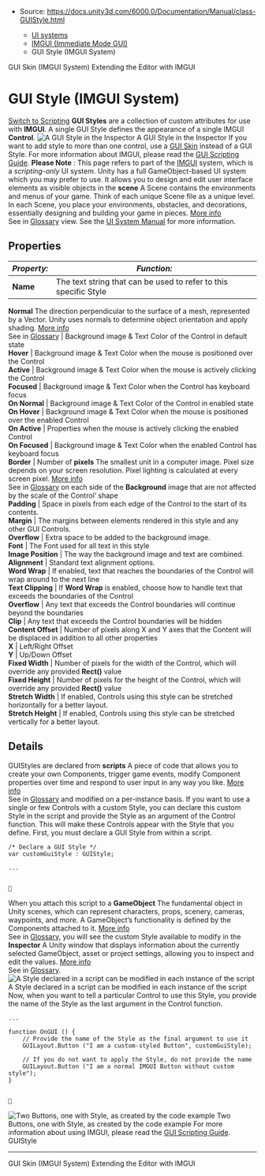 * Source: https://docs.unity3d.com/6000.0/Documentation/Manual/class-GUIStyle.html

  * [UI systems](https://docs.unity3d.com/6000.0/Documentation/Manual/UIToolkits.html)
  * [IMGUI (Immediate Mode GUI)](https://docs.unity3d.com/6000.0/Documentation/Manual/GUIScriptingGuide.html)
  * GUI Style (IMGUI System)


[](https://docs.unity3d.com/6000.0/Documentation/Manual/class-GUISkin.html)
GUI Skin (IMGUI System)
[](https://docs.unity3d.com/6000.0/Documentation/Manual/ExtendingTheEditor.html)
Extending the Editor with IMGUI
# GUI Style (IMGUI System)
[Switch to Scripting](https://docs.unity3d.com/6000.0/Documentation/ScriptReference/GUIStyle.html "Go to GUIStyle page in the Scripting Reference")
**GUI Styles** are a collection of custom attributes for use with **IMGUI**. A single GUI Style defines the appearance of a single IMGUI **Control**.
![A GUI Style in the Inspector](https://docs.unity3d.com/6000.0/Documentation/uploads/Main/imgui/GuiStyleInspector.png) A GUI Style in the Inspector
If you want to add style to more than one control, use a [GUI Skin](https://docs.unity3d.com/6000.0/Documentation/Manual/class-GUISkin.html) instead of a GUI Style. For more information about IMGUI, please read the [GUI Scripting Guide](https://docs.unity3d.com/6000.0/Documentation/Manual/GUIScriptingGuide.html).
**Please Note** : This page refers to part of the [IMGUI](https://docs.unity3d.com/6000.0/Documentation/Manual/GUIScriptingGuide.html) system, which is a _scripting-only_ UI system. Unity has a full GameObject-based UI system which you may prefer to use. It allows you to design and edit user interface elements as visible objects in the **scene** A Scene contains the environments and menus of your game. Think of each unique Scene file as a unique level. In each Scene, you place your environments, obstacles, and decorations, essentially designing and building your game in pieces. [More info](https://docs.unity3d.com/6000.0/Documentation/Manual/CreatingScenes.html)  
See in [Glossary](https://docs.unity3d.com/6000.0/Documentation/Manual/Glossary.html#Scene) view. See the [UI System Manual](https://docs.unity3d.com/6000.0/Documentation/Manual/com.unity.ugui.html) for more information.
## Properties
**_Property:_** | **_Function:_**  
---|---  
**Name** | The text string that can be used to refer to this specific Style  
**Normal** The direction perpendicular to the surface of a mesh, represented by a Vector. Unity uses normals to determine object orientation and apply shading. [More info](https://docs.unity3d.com/6000.0/Documentation/Manual/scripting-vectors.html)  
See in [Glossary](https://docs.unity3d.com/6000.0/Documentation/Manual/Glossary.html#Normal) | Background image & Text Color of the Control in default state  
**Hover** | Background image & Text Color when the mouse is positioned over the Control  
**Active** | Background image & Text Color when the mouse is actively clicking the Control  
**Focused** | Background image & Text Color when the Control has keyboard focus  
**On Normal** | Background image & Text Color of the Control in enabled state  
**On Hover** | Background image & Text Color when the mouse is positioned over the enabled Control  
**On Active** | Properties when the mouse is actively clicking the enabled Control  
**On Focused** | Background image & Text Color when the enabled Control has keyboard focus  
**Border** | Number of **pixels** The smallest unit in a computer image. Pixel size depends on your screen resolution. Pixel lighting is calculated at every screen pixel. [More info](https://docs.unity3d.com/6000.0/Documentation/Manual/ShadowPerformance.html)  
See in [Glossary](https://docs.unity3d.com/6000.0/Documentation/Manual/Glossary.html#pixel) on each side of the **Background** image that are not affected by the scale of the Control’ shape  
**Padding** | Space in pixels from each edge of the Control to the start of its contents.  
**Margin** | The margins between elements rendered in this style and any other GUI Controls.  
**Overflow** | Extra space to be added to the background image.  
**Font** | The Font used for all text in this style  
**Image Position** | The way the background image and text are combined.  
**Alignment** | Standard text alignment options.  
**Word Wrap** | If enabled, text that reaches the boundaries of the Control will wrap around to the next line  
**Text Clipping** | If **Word Wrap** is enabled, choose how to handle text that exceeds the boundaries of the Control  
**Overflow** | Any text that exceeds the Control boundaries will continue beyond the boundaries  
**Clip** | Any text that exceeds the Control boundaries will be hidden  
**Content Offset** | Number of pixels along X and Y axes that the Content will be displaced in addition to all other properties  
**X** | Left/Right Offset  
**Y** | Up/Down Offset  
**Fixed Width** | Number of pixels for the width of the Control, which will override any provided **Rect()** value  
**Fixed Height** | Number of pixels for the height of the Control, which will override any provided **Rect()** value  
**Stretch Width** | If enabled, Controls using this style can be stretched horizontally for a better layout.  
**Stretch Height** | If enabled, Controls using this style can be stretched vertically for a better layout.  
## Details
GUIStyles are declared from **scripts** A piece of code that allows you to create your own Components, trigger game events, modify Component properties over time and respond to user input in any way you like. [More info](https://docs.unity3d.com/6000.0/Documentation/Manual/creating-scripts.html)  
See in [Glossary](https://docs.unity3d.com/6000.0/Documentation/Manual/Glossary.html#Scripts) and modified on a per-instance basis. If you want to use a single or few Controls with a custom Style, you can declare this custom Style in the script and provide the Style as an argument of the Control function. This will make these Controls appear with the Style that you define.
First, you must declare a GUI Style from within a script.
```
/* Declare a GUI Style */
var customGuiStyle : GUIStyle;

...



```

When you attach this script to a **GameObject** The fundamental object in Unity scenes, which can represent characters, props, scenery, cameras, waypoints, and more. A GameObject’s functionality is defined by the Components attached to it. [More info](https://docs.unity3d.com/6000.0/Documentation/Manual/class-GameObject.html)  
See in [Glossary](https://docs.unity3d.com/6000.0/Documentation/Manual/Glossary.html#GameObject), you will see the custom Style available to modify in the **Inspector** A Unity window that displays information about the currently selected GameObject, asset or project settings, allowing you to inspect and edit the values. [More info](https://docs.unity3d.com/6000.0/Documentation/Manual/UsingTheInspector.html)  
See in [Glossary](https://docs.unity3d.com/6000.0/Documentation/Manual/Glossary.html#Inspector).
![A Style declared in a script can be modified in each instance of the script](https://docs.unity3d.com/6000.0/Documentation/uploads/Main/ModifyingStyleInInspector.png) A Style declared in a script can be modified in each instance of the script
Now, when you want to tell a particular Control to use this Style, you provide the name of the Style as the last argument in the Control function.
```
...

function OnGUI () {
    // Provide the name of the Style as the final argument to use it
    GUILayout.Button ("I am a custom-styled Button", customGuiStyle);

    // If you do not want to apply the Style, do not provide the name
    GUILayout.Button ("I am a normal IMGUI Button without custom style");
}



```
![Two Buttons, one with Style, as created by the code example](https://docs.unity3d.com/6000.0/Documentation/uploads/Main/imgui/guiStyle-TwoButtonsOneIsStyled.png) Two Buttons, one with Style, as created by the code example
For more information about using IMGUI, please read the [GUI Scripting Guide](https://docs.unity3d.com/6000.0/Documentation/Manual/GUIScriptingGuide.html).
GUIStyle
* * *
[](https://docs.unity3d.com/6000.0/Documentation/Manual/class-GUISkin.html)
GUI Skin (IMGUI System)
[](https://docs.unity3d.com/6000.0/Documentation/Manual/ExtendingTheEditor.html)
Extending the Editor with IMGUI
